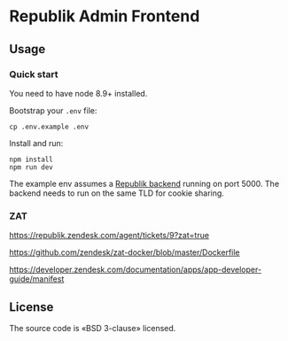 # Republik Admin Frontend

## Usage

### Quick start

You need to have node 8.9+ installed.

Bootstrap your `.env` file:
```
cp .env.example .env
```

Install and run:
```
npm install
npm run dev
```

The example env assumes a [Republik backend](https://github.com/orbiting/backends) running on port 5000. The backend needs to run on the same TLD for cookie sharing.

### ZAT

https://republik.zendesk.com/agent/tickets/9?zat=true

https://github.com/zendesk/zat-docker/blob/master/Dockerfile

https://developer.zendesk.com/documentation/apps/app-developer-guide/manifest


## License

The source code is «BSD 3-clause» licensed.
